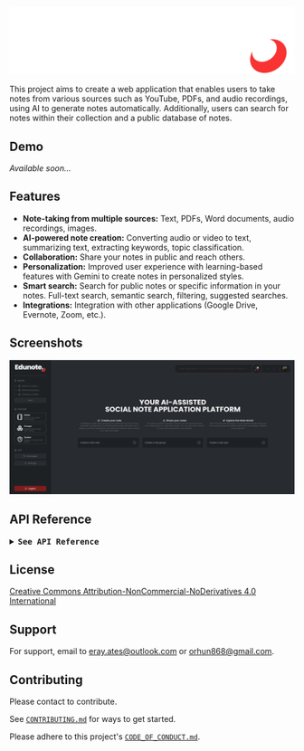 
![Logo](app/public/assets/images/edunote-logo-light.png)

This project aims to create a web application that enables users to take notes from various sources such as YouTube, PDFs, and audio recordings, using AI to generate notes automatically. Additionally, users can search for notes within their collection and a public database of notes.

<!-- ## Badges

Add badges from somewhere like: [shields.io](https://shields.io/) -->

<!-- [![MIT License](https://img.shields.io/badge/License-MIT-green.svg)](https://choosealicense.com/licenses/mit/)
[![GPLv3 License](https://img.shields.io/badge/License-GPL%20v3-yellow.svg)](https://opensource.org/licenses/)
[![AGPL License](https://img.shields.io/badge/license-AGPL-blue.svg)](http://www.gnu.org/licenses/agpl-3.0) -->


## Demo

*Available soon...*


## Features

- **Note-taking from multiple sources:** Text, PDFs, Word documents, audio recordings, images.
- **AI-powered note creation:** Converting audio or video to text, summarizing text, extracting keywords, topic classification.
- **Collaboration:** Share your notes in public and reach others.
- **Personalization:** Improved user experience with learning-based features with Gemini to create notes in personalized styles.
- **Smart search:** Search for public notes or specific information in your notes. Full-text search, semantic search, filtering, suggested searches.
- **Integrations:** Integration with other applications (Google Drive, Evernote, Zoom, etc.).


## Screenshots

![App Screenshot](Docs/readme_ss_1.png)


## API Reference

<details>
<summary> <b> <samp> See API Reference </samp></b></summary>
<samp>
<br>

### Gemini Operation

#### Interact with Gemini AI

```http
  POST /gemini/
```

| Parameter | Type     | Description                |
| :-------- | :------- | :------------------------- |
| `option	` | `string` | The type of content generation to perform. |
| `prompt` | `string` | **Required**. The input text to be processed. |
| `command` | `string` | **Optional** command for further processing. |
| `user_id` | `string` | **Required**. User ID for tracking interactions. |
| `note_id` | `string` | Default is 'gemini'. Note ID for context. |
| `user_query` | `string` | Specific query related to the prompt. |

### Chat History Operations

#### Retrieve Chat History

```http
  GET /chat/history/
```
| Parameter | Type     | Description                       |
| :-------- | :------- | :-------------------------------- |
| `user_id`      | `string` | **Required**. User ID for which to retrieve chat history. |
| `note_id`      | `string` | **Optional**. Note ID to specify the context of the chat. |

#### GET /chat/clear/

```http
  GET /chat/clear/
```

| Parameter | Type     | Description                       |
| :-------- | :------- | :-------------------------------- |
| `user_id`      | `string` | **Required**. User ID for which to clear chat history. |
| `note_id`      | `string` | **Optional**. Note ID to specify the context of the chat. |

### Elasticsearch Operations

#### Chat with Gemini in Notes

```http
  POST /search/ask/
```

| Parameter | Type     | Description                       |
| :-------- | :------- | :-------------------------------- |
| `query`      | `string` | **Required**. The specific search query. |
| `user_id`      | `string` | **Required**. User ID to filter the search results. |
| `public_search`      | `boolean` | **Optional**. Defaults to 'false'. Flag to indicate if public notes should be included. |

#### Simple Search

```http
  POST /search/simple/
```

| Parameter | Type     | Description                       |
| :-------- | :------- | :-------------------------------- |
| `query`      | `string` | **Required**. The search query string. |

#### Detailed Search

```http
  POST /search/all/
```

| Parameter | Type     | Description                       |
| :-------- | :------- | :-------------------------------- |
| `body`      | `object` | **Required**. JSON body containing the search criteria. |

### File Operations

#### Extract Transcript from YouTube Video

```http
  POST /caption/extract/
```

| Parameter | Type     | Description                       |
| :-------- | :------- | :-------------------------------- |
| `youtube_video_id`      | `string` | **Required**. The ID of the YouTube video from which to extract captions. |
| `only_transcript`      | `boolean` | **Optional**. Flag to indicate if only the transcript should be extracted. |

#### Extract Text from File

```http
  POST /file/extract/
```

| Parameter | Type     | Description                       |
| :-------- | :------- | :-------------------------------- |
| `file`      | `UploadFile` | **Required**. The file from which text will be extracted. |

**Supported File Extensions:**
- Audio: `mp3`, `wav`, `aac`, `m4a`, `wma`
- Pdf: `pdf`
- Image: `jpg`, `jpeg`, `png`, `gif`, `webp`, `svg`


#### Check File Existence

```http
  POST /file/check/
```

| Parameter | Type     | Description                       |
| :-------- | :------- | :-------------------------------- |
| `user_id`      | `string` | **Required**. User ID for tracking the file. |
| `file_name`      | `string` | **Required**. Name of the file to check if exists. |

#### Download File

```http
  POST /file/download/
```

| Parameter | Type     | Description                       |
| :-------- | :------- | :-------------------------------- |
| `user_id`      | `string` | **Required**. User ID for tracking the file. |
| `file_name`      | `string` | **Required**. Name of the file to be downloaded. |

#### Upload Files

```http
  POST /file/upload/
```

| Parameter | Type     | Description                       |
| :-------- | :------- | :-------------------------------- |
| `user_id`      | `string` | **Required**. User ID for tracking the file. |
| `if_exists`      | `boolean` | **Optional**. Defaults to 'False'. Flag to indicate if the file should be replaced if it already exists. |
| `files`      | `List<UploadFile>` | **Required**. List of files to be uploaded. |

</samp>
</details>

## License

[Creative Commons Attribution-NonCommercial-NoDerivatives 4.0 International](LICENSE)

<!-- ## Tech Stack

**Client:** React, Redux, TailwindCSS

**Server:** Node, Express -->

<!-- ## Links
[![portfolio](https://img.shields.io/badge/my_portfolio-000?style=for-the-badge&logo=ko-fi&logoColor=white)](https://katherineoelsner.com/)
[![linkedin](https://img.shields.io/badge/linkedin-0A66C2?style=for-the-badge&logo=linkedin&logoColor=white)](https://www.linkedin.com/)
[![twitter](https://img.shields.io/badge/twitter-1DA1F2?style=for-the-badge&logo=twitter&logoColor=white)](https://twitter.com/) -->


## Support

For support, email to [eray.ates@outlook.com](mailto:eray.ates@outlook.com) or [orhun868@gmail.com](mailto:orhun868@gmail.com).


## Contributing

Please contact to contribute.

See [`CONTRIBUTING.md`](.github/CONTRIBUTING.md) for ways to get started.

Please adhere to this project's [`CODE_OF_CONDUCT.md`](.github/CODE_OF_CONDUCT.md).

